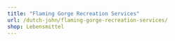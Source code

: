 ```yaml
---
title: "Flaming Gorge Recreation Services"
url: /dutch-john/flaming-gorge-recreation-services/
shop: Lebensmittel
---
```

